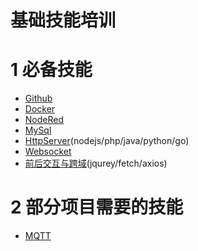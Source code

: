 # 基础技能培训
# 1 必备技能
- [Github](base/github.md)
- [Docker](base/docker.md)
- [NodeRed](base/nodered.md)
- [MySql](base/sql.md)
- [HttpServer](base/rest.md)(nodejs/php/java/python/go)
- [Websocket](base/ws.md)
- [前后交互与跨域](base/ajax.md)(jqurey/fetch/axios)
# 2 部分项目需要的技能
- [MQTT](pro/mqtt.md)
